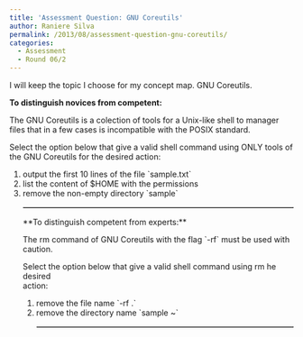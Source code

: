 ```yaml
---
title: 'Assessment Question: GNU Coreutils'
author: Raniere Silva
permalink: /2013/08/assessment-question-gnu-coreutils/
categories:
  - Assessment
  - Round 06/2
---
```

I will keep the topic I choose for my concept map. GNU Coreutils.

**To distinguish novices from competent:**

The GNU Coreutils is a colection of tools for a Unix-like shell to manager  
files that in a few cases is incompatible with the POSIX standard.

Select the option below that give a valid shell command using ONLY tools of  
the GNU Coreutils for the desired action:

1.  output the first 10 lines of the file \`sample.txt\`
2.  list the content of $HOME with the permissions
3.  remove the non-empty directory \`sample\`<table border=1> 

</table> 
**To distinguish competent from experts:**

The rm command of GNU Coreutils with the flag \`-rf\` must be used with  
caution.

Select the option below that give a valid shell command using rm he desired  
action:

1.  remove the file name \`-rf .\`
2.  remove the directory name \`sample ~\`<table border=1> 

</table>
